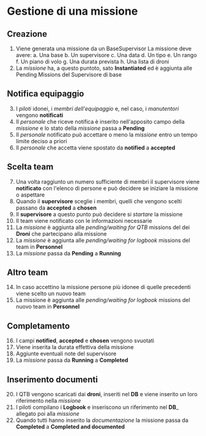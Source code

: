 # Gestione di una missione

## Creazione
1. Viene generata una missione da un BaseSupervisor
    La missione deve avere:
    a. Una base
    b. Un supervisore
    c. Una data
    d. Un tipo
    e. Un rango
    f. Un piano di volo
    g. Una durata prevista
    h. Una lista di droni
2. La *missione* ha, a questo puntoto, sato __Instantiated__ ed è aggiunta alle Pending Missions del Supervisore di base

## Notifica equipaggio
3. I *piloti* idonei, i *membri dell'equipaggio* e, nel caso, i *manutentori* vengono __notificati__
4. Il *personale* che riceve notifica è inserito nell'apposito campo della *missione* e lo stato della *missione* passa a __Pending__
5. Il *personale* notificato può accettare o meno la *missione* entro un tempo limite deciso a priori
6. Il *personale* che accetta viene spostato da __notified__ a __accepted__

## Scelta team
7. Una volta raggiunto un numero sufficiente di membri il supervisore viene __notificato__ con l'elenco di persone e può decidere se iniziare la missione o aspettare
8. Quando il __supervisore__ sceglie i membri, quelli che vengono scelti passano da __accepted__ a __chosen__
9. Il __supervisore__ a questo punto può decidere si *startare* la missione
10. Il team viene notificato con le informazioni necessarie
11. La *missione* è aggiunta alle *pending/waiting for QTB* missions del dei __Droni__ che partecipano alla missione
11. La *missione* è aggiunta alle *pending/waiting for logbook* missions del team in __Personnel__
13. La *missione* passa da __Pending__ a __Running__

## Altro team
14. In caso accettino la missione persone più idonee di quelle precedenti viene scelto un nuovo team
15. La missione è aggiunta alle *pending/waiting for logbook* missions del nuovo team in __Personnel__

## Completamento
16. I campi __notified__, __accepted__ e __chosen__ vengono svuotati
17. Viene inserita la durata effettiva della missione
18. Aggiunte eventuali note del supervisore
19. La *missione* passa da __Running__ a __Completed__

## Inserimento documenti
20. I QTB vengono scaricati dai __droni__, inseriti nel __DB__ e viene inserito un loro riferimento nella *missione*
21. I piloti compilano i __Logbook__ e inseriscono un riferimento nel __DB___ allegato poi alla *missione*
22. Quando tutti hanno inserito la *documentazione* la missione passa da __Completed__ a __Completed and documented__ 

